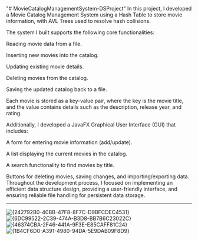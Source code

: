 "# MovieCatalogManagementSystem-DSProject" 
In this project, I developed a Movie Catalog Management System using a Hash Table to store movie information, with AVL Trees used to resolve hash collisions.

The system I built supports the following core functionalities:

Reading movie data from a file.

Inserting new movies into the catalog.

Updating existing movie details.

Deleting movies from the catalog.

Saving the updated catalog back to a file.

Each movie is stored as a key-value pair, where the key is the movie title, and the value contains details such as the description, release year, and rating.

Additionally, I developed a JavaFX Graphical User Interface (GUI) that includes:

A form for entering movie information (add/update).

A list displaying the current movies in the catalog.

A search functionality to find movies by title.

Buttons for deleting movies, saving changes, and importing/exporting data.
Throughout the development process, I focused on implementing an efficient data structure design, providing a user-friendly interface, and ensuring reliable file handling for persistent data storage.

---------------------------------------------------------------------------------------------------------------------------

![{242792B0-40BB-47F8-8F7C-D9BFCDEC4531}](https://github.com/user-attachments/assets/7c8dedf3-b939-462d-a109-1895c4bffc17)
![{6DC99522-2C39-474A-B3D8-BB7B6C23022C}](https://github.com/user-attachments/assets/d71b8f21-93ea-4a1a-96a5-2c92ff281189)
![{46374CBA-2F46-441A-9F3E-E85CAFF81C24}](https://github.com/user-attachments/assets/5fd7b9de-fd7e-45e3-81c0-6bbb4ca936cb)
![{1B4CF6D0-A391-4980-94DA-5E9DAB09F8D9}](https://github.com/user-attachments/assets/c276b5f0-eab4-4e1b-a38b-c3809d64f5ae)




